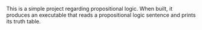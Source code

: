 This is a simple project regarding propositional logic. When built, it produces an executable that reads a propositional logic sentence and prints its truth table.
